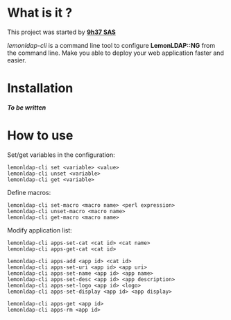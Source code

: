 # What is it ?

This project was started by [**9h37 SAS**](http://9h37.fr)

*lemonldap-cli* is a command line tool to configure **LemonLDAP::NG** from the
command line. Make you able to deploy your web application faster and easier.

# Installation

***To be written***

# How to use

Set/get variables in the configuration:

```
lemonldap-cli set <variable> <value>
lemonldap-cli unset <variable>
lemonldap-cli get <variable>
```

Define macros:

```
lemonldap-cli set-macro <macro name> <perl expression>
lemonldap-cli unset-macro <macro name>
lemonldap-cli get-macro <macro name>
```

Modify application list:

```
lemonldap-cli apps-set-cat <cat id> <cat name>
lemonldap-cli apps-get-cat <cat id>

lemonldap-cli apps-add <app id> <cat id>
lemonldap-cli apps-set-uri <app id> <app uri>
lemonldap-cli apps-set-name <app id> <app name>
lemonldap-cli apps-set-desc <app id> <app description>
lemonldap-cli apps-set-logo <app id> <logo>
lemonldap-cli apps-set-display <app id> <app display>

lemonldap-cli apps-get <app id>
lemonldap-cli apps-rm <app id>
```

